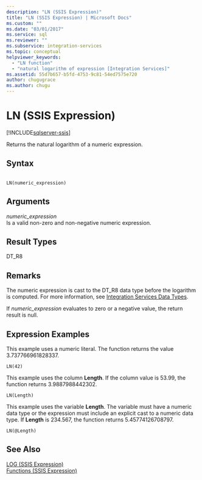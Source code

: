```yaml
---
description: "LN (SSIS Expression)"
title: "LN (SSIS Expression) | Microsoft Docs"
ms.custom: ""
ms.date: "03/01/2017"
ms.service: sql
ms.reviewer: ""
ms.subservice: integration-services
ms.topic: conceptual
helpviewer_keywords: 
  - "LN function"
  - "natural logarithm of expression [Integration Services]"
ms.assetid: 55d7b657-b5fd-4753-9c81-54ed7575e720
author: chugugrace
ms.author: chugu
---
```

# LN (SSIS Expression)

[!INCLUDE[sqlserver-ssis](../../includes/applies-to-version/sqlserver-ssis.md)]


  Returns the natural logarithm of a numeric expression.  
  
## Syntax  
  
```  
  
LN(numeric_expression)  
```  
  
## Arguments  
 *numeric_expression*  
 Is a valid non-zero and non-negative numeric expression.  
  
## Result Types  
 DT_R8  
  
## Remarks  
 The numeric expression is cast to the DT_R8 data type before the logarithm is computed. For more information, see [Integration Services Data Types](../../integration-services/data-flow/integration-services-data-types.md).  
  
 If *numeric_expression* evaluates to zero or a negative value, the return result is null.  
  
## Expression Examples  
 This example uses a numeric literal. The function returns the value 3.737766961828337.  
  
```  
LN(42)  
```  
  
 This example uses the column **Length**. If the column value is 53.99, the function returns 3.9887988442302.  
  
```  
LN(Length)   
```  
  
 This example uses the variable **Length**. The variable must have a numeric data type or the expression must include an explicit cast to a numeric data type. If **Length** is 234.567, the function returns 5.45774126708797.  
  
```  
LN(@Length)   
```  
  
## See Also  
 [LOG &#40;SSIS Expression&#41;](../../integration-services/expressions/log-ssis-expression.md)   
 [Functions &#40;SSIS Expression&#41;](../../integration-services/expressions/functions-ssis-expression.md)  
  
  
